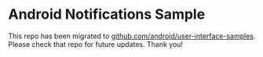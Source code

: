 
Android Notifications Sample
============================

This repo has been migrated to [github.com/android/user-interface-samples][1]. Please check that repo for future updates. Thank you!

[1]: https://github.com/android/user-interface-samples
"# ProyectoWear" 
